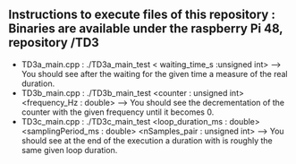 
Instructions to execute files of this repository : Binaries are available under the raspberry Pi 48, repository /TD3 
-

- TD3a_main.cpp : ./TD3a_main_test \< waiting_time_s :unsigned int\>   --> You should see after the waiting for the given time a measure of the real duration. 
- TD3b_main.cpp : ./TD3b_main_test \<counter : unsigned int\> \<frequency_Hz : double\>  --> You should see the decrementation of the counter with the given frequency until it becomes 0. 
- TD3c_main.cpp : ./TD3c_main_test \<loop_duration_ms : double\> \<samplingPeriod_ms : double\> \<nSamples_pair : unsigned int\>  --> You should see at the end of the execution a duration with is roughly the same given loop duration.
